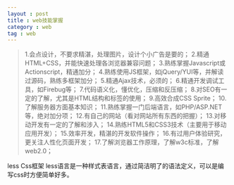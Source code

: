 ```yaml
---
layout : post
title : web技能掌握
category : web
tag : web
---
```


>1.会点设计，不要求精湛，处理图片，设计个小广告是要的；
2.精通HTML+CSS，并能快速处理各浏览器兼容问题；
3.熟练掌握Javascript或Actionscript，精通加分；
4.熟练使用JS框架，如jQuery/YUI等，并解读过源码，熟练多框架加分；
5.精通Ajax技术，必须的；
6.精通开发调试工具，如Firebug等；
7.代码语义化，懂优化，压缩和反压缩；
8.对SEO有一定的了解，尤其是HTML结构和标签的使用；
9.高效合成CSS Sprite；
10.了解服务器方面基本知识；
11.熟练掌握一门后端语言，如PHP/ASP.NET等，绝对加分项；
12.有自己的网站（看对网站所有东西的把握）；
13.对移动开发有一定的了解和涉入；
14.熟练HTML5和CSS3技术（主要用于移动应用开发）；
15.效率开发，精湛的开发软件操作；
16.有过用户体验研究，更关注人性化页面开发；
17.了解浏览器工作原理，了解w3c标准，了解web2.0；

less Css框架     less语言是一种样式表语言，通过简洁明了的语法定义，可以是编写css时方便简单好多。




















